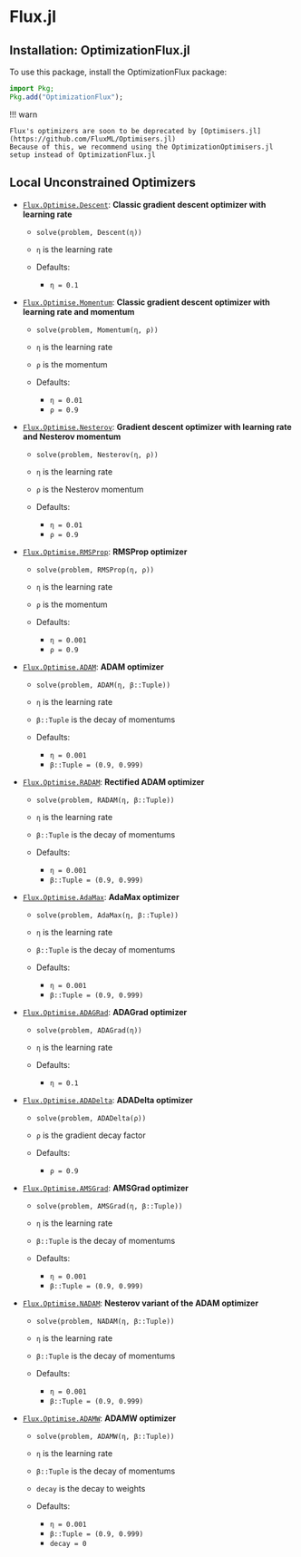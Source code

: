 # Flux.jl

## Installation: OptimizationFlux.jl

To use this package, install the OptimizationFlux package:

```julia
import Pkg;
Pkg.add("OptimizationFlux");
```

!!! warn
    
    Flux's optimizers are soon to be deprecated by [Optimisers.jl](https://github.com/FluxML/Optimisers.jl)
    Because of this, we recommend using the OptimizationOptimisers.jl setup instead of OptimizationFlux.jl

## Local Unconstrained Optimizers

  - [`Flux.Optimise.Descent`](https://fluxml.ai/Flux.jl/stable/training/optimisers/#Flux.Optimise.Descent): **Classic gradient descent optimizer with learning rate**
    
      + `solve(problem, Descent(η))`
    
      + `η` is the learning rate
      + Defaults:
        
          * `η = 0.1`

  - [`Flux.Optimise.Momentum`](https://fluxml.ai/Flux.jl/stable/training/optimisers/#Flux.Optimise.Momentum): **Classic gradient descent optimizer with learning rate and momentum**
    
      + `solve(problem, Momentum(η, ρ))`
    
      + `η` is the learning rate
      + `ρ` is the momentum
      + Defaults:
        
          * `η = 0.01`
          * `ρ = 0.9`
  - [`Flux.Optimise.Nesterov`](https://fluxml.ai/Flux.jl/stable/training/optimisers/#Flux.Optimise.Nesterov): **Gradient descent optimizer with learning rate and Nesterov momentum**
    
      + `solve(problem, Nesterov(η, ρ))`
    
      + `η` is the learning rate
      + `ρ` is the Nesterov momentum
      + Defaults:
        
          * `η = 0.01`
          * `ρ = 0.9`
  - [`Flux.Optimise.RMSProp`](https://fluxml.ai/Flux.jl/stable/training/optimisers/#Flux.Optimise.RMSProp): **RMSProp optimizer**
    
      + `solve(problem, RMSProp(η, ρ))`
    
      + `η` is the learning rate
      + `ρ` is the momentum
      + Defaults:
        
          * `η = 0.001`
          * `ρ = 0.9`
  - [`Flux.Optimise.ADAM`](https://fluxml.ai/Flux.jl/stable/training/optimisers/#Flux.Optimise.ADAM): **ADAM optimizer**
    
      + `solve(problem, ADAM(η, β::Tuple))`
    
      + `η` is the learning rate
      + `β::Tuple` is the decay of momentums
      + Defaults:
        
          * `η = 0.001`
          * `β::Tuple = (0.9, 0.999)`
  - [`Flux.Optimise.RADAM`](https://fluxml.ai/Flux.jl/stable/training/optimisers/#Flux.Optimise.RADAM): **Rectified ADAM optimizer**
    
      + `solve(problem, RADAM(η, β::Tuple))`
    
      + `η` is the learning rate
      + `β::Tuple` is the decay of momentums
      + Defaults:
        
          * `η = 0.001`
          * `β::Tuple = (0.9, 0.999)`
  - [`Flux.Optimise.AdaMax`](https://fluxml.ai/Flux.jl/stable/training/optimisers/#Flux.Optimise.AdaMax): **AdaMax optimizer**
    
      + `solve(problem, AdaMax(η, β::Tuple))`
    
      + `η` is the learning rate
      + `β::Tuple` is the decay of momentums
      + Defaults:
        
          * `η = 0.001`
          * `β::Tuple = (0.9, 0.999)`
  - [`Flux.Optimise.ADAGRad`](https://fluxml.ai/Flux.jl/stable/training/optimisers/#Flux.Optimise.ADAGrad): **ADAGrad optimizer**
    
      + `solve(problem, ADAGrad(η))`
    
      + `η` is the learning rate
      + Defaults:
        
          * `η = 0.1`
  - [`Flux.Optimise.ADADelta`](https://fluxml.ai/Flux.jl/stable/training/optimisers/#Flux.Optimise.ADADelta): **ADADelta optimizer**
    
      + `solve(problem, ADADelta(ρ))`
    
      + `ρ` is the gradient decay factor
      + Defaults:
        
          * `ρ = 0.9`
  - [`Flux.Optimise.AMSGrad`](https://fluxml.ai/Flux.jl/stable/training/optimisers/#Flux.Optimise.ADAGrad): **AMSGrad optimizer**
    
      + `solve(problem, AMSGrad(η, β::Tuple))`
    
      + `η` is the learning rate
      + `β::Tuple` is the decay of momentums
      + Defaults:
        
          * `η = 0.001`
          * `β::Tuple = (0.9, 0.999)`
  - [`Flux.Optimise.NADAM`](https://fluxml.ai/Flux.jl/stable/training/optimisers/#Flux.Optimise.NADAM): **Nesterov variant of the ADAM optimizer**
    
      + `solve(problem, NADAM(η, β::Tuple))`
    
      + `η` is the learning rate
      + `β::Tuple` is the decay of momentums
      + Defaults:
        
          * `η = 0.001`
          * `β::Tuple = (0.9, 0.999)`
  - [`Flux.Optimise.ADAMW`](https://fluxml.ai/Flux.jl/stable/training/optimisers/#Flux.Optimise.ADAMW): **ADAMW optimizer**
    
      + `solve(problem, ADAMW(η, β::Tuple))`
    
      + `η` is the learning rate
      + `β::Tuple` is the decay of momentums
      + `decay` is the decay to weights
      + Defaults:
        
          * `η = 0.001`
          * `β::Tuple = (0.9, 0.999)`
          * `decay = 0`
